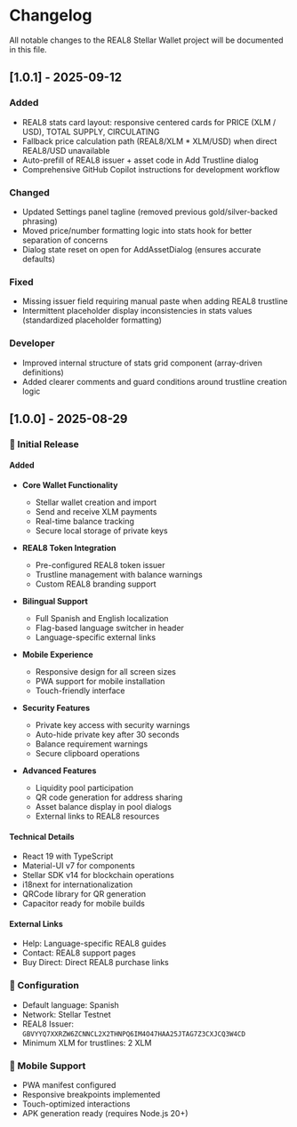 # Changelog

All notable changes to the REAL8 Stellar Wallet project will be documented in this file.

## [1.0.1] - 2025-09-12

### Added
- REAL8 stats card layout: responsive centered cards for PRICE (XLM / USD), TOTAL SUPPLY, CIRCULATING
- Fallback price calculation path (REAL8/XLM * XLM/USD) when direct REAL8/USD unavailable
- Auto-prefill of REAL8 issuer + asset code in Add Trustline dialog
- Comprehensive GitHub Copilot instructions for development workflow

### Changed
- Updated Settings panel tagline (removed previous gold/silver-backed phrasing)
- Moved price/number formatting logic into stats hook for better separation of concerns
- Dialog state reset on open for AddAssetDialog (ensures accurate defaults)

### Fixed
- Missing issuer field requiring manual paste when adding REAL8 trustline
- Intermittent placeholder display inconsistencies in stats values (standardized placeholder formatting)

### Developer
- Improved internal structure of stats grid component (array-driven definitions)
- Added clearer comments and guard conditions around trustline creation logic

## [1.0.0] - 2025-08-29

### 🎉 Initial Release

#### Added
- **Core Wallet Functionality**
  - Stellar wallet creation and import
  - Send and receive XLM payments
  - Real-time balance tracking
  - Secure local storage of private keys

- **REAL8 Token Integration**
  - Pre-configured REAL8 token issuer
  - Trustline management with balance warnings
  - Custom REAL8 branding support

- **Bilingual Support**
  - Full Spanish and English localization
  - Flag-based language switcher in header
  - Language-specific external links

- **Mobile Experience**
  - Responsive design for all screen sizes
  - PWA support for mobile installation
  - Touch-friendly interface

- **Security Features**
  - Private key access with security warnings
  - Auto-hide private key after 30 seconds
  - Balance requirement warnings
  - Secure clipboard operations

- **Advanced Features**
  - Liquidity pool participation
  - QR code generation for address sharing
  - Asset balance display in pool dialogs
  - External links to REAL8 resources

#### Technical Details
- React 19 with TypeScript
- Material-UI v7 for components
- Stellar SDK v14 for blockchain operations
- i18next for internationalization
- QRCode library for QR generation
- Capacitor ready for mobile builds

#### External Links
- Help: Language-specific REAL8 guides
- Contact: REAL8 support pages
- Buy Direct: Direct REAL8 purchase links

### 🔧 Configuration
- Default language: Spanish
- Network: Stellar Testnet
- REAL8 Issuer: `GBVYYQ7XXRZW6ZCNNCL2X2THNPQ6IM4O47HAA25JTAG7Z3CXJCQ3W4CD`
- Minimum XLM for trustlines: 2 XLM

### 📱 Mobile Support
- PWA manifest configured
- Responsive breakpoints implemented
- Touch-optimized interactions
- APK generation ready (requires Node.js 20+)
